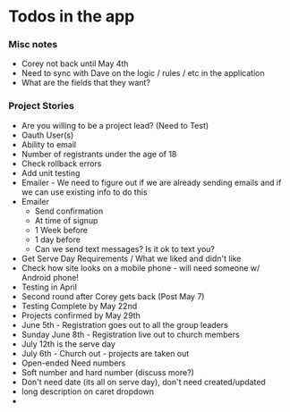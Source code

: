 # Todos in the app

### Misc notes
- Corey not back until May 4th
- Need to sync with Dave on the logic / rules / etc in the application
- What are the fields that they want?


### Project Stories
- Are you willing to be a project lead? (Need to Test)
- Oauth User(s)
- Ability to email
- Number of registrants under the age of 18
- Check rollback errors
- Add unit testing
- Emailer - We need to figure out if we are already sending emails and if we can use existing info to do this
- Emailer
  - Send confirmation
  - At time of signup
  - 1 Week before
  - 1 day before
  - Can we send text messages? Is it ok to text you?
- Get Serve Day Requirements / What we liked and didn't like
- Check how site looks on a mobile phone - will need someone w/ Android phone!
- Testing in April
- Second round after Corey gets back (Post May 7)
- Testing Complete by May 22nd
- Projects confirmed by May 29th
- June 5th - Registration goes out to all the group leaders
- Sunday June 8th - Registration live out to church members
- July 12th is the serve day 
- July 6th - Church out - projects are taken out
- Open-ended Need numbers
- Soft number and hard number (discuss more?)
- Don't need date (its all on serve day), don't need created/updated
- long description on caret dropdown
- 